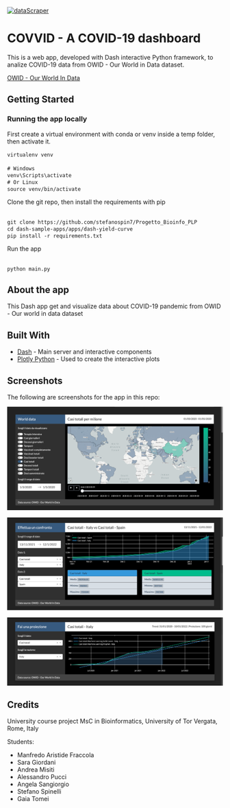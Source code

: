 [![dataScraper](https://github.com/stefanospin7/Progetto_Bioinfo_PLP/actions/workflows/dataScraper.yml/badge.svg)](https://github.com/stefanospin7/Progetto_Bioinfo_PLP/actions/workflows/dataScraper.yml)

# COVVID - A COVID-19 dashboard

This is a web app, developed with Dash interactive Python framework, to analize COVID-19 data from OWID - Our World in Data dataset.

[OWID - Our World In Data](https://github.com/owid/covid-19-data/blob/master/public/data/owid-covid-data.csv)

## Getting Started

### Running the app locally

First create a virtual environment with conda or venv inside a temp folder, then activate it.

```
virtualenv venv

# Windows
venv\Scripts\activate
# Or Linux
source venv/bin/activate

```

Clone the git repo, then install the requirements with pip

```

git clone https://github.com/stefanospin7/Progetto_Bioinfo_PLP
cd dash-sample-apps/apps/dash-yield-curve
pip install -r requirements.txt

```

Run the app

```

python main.py

```

## About the app

This Dash app get and visualize data about COVID-19 pandemic from OWID - Our world in data dataset

## Built With

- [Dash](https://dash.plot.ly/) - Main server and interactive components
- [Plotly Python](https://plot.ly/python/) - Used to create the interactive plots

## Screenshots

The following are screenshots for the app in this repo:

![Screenshot1](screenshots/screenshot1.png)

![Screenshot2](screenshots/screenshot2.png)

![Screenshot3](screenshots/screenshot3.png)

## Credits

University course project
MsC in Bioinformatics, University of Tor Vergata, Rome, Italy

Students:
- Manfredo Aristide Fraccola
- Sara Giordani
- Andrea Misiti
- Alessandro Pucci
- Angela Sangiorgio
- Stefano Spinelli
- Gaia Tomei
